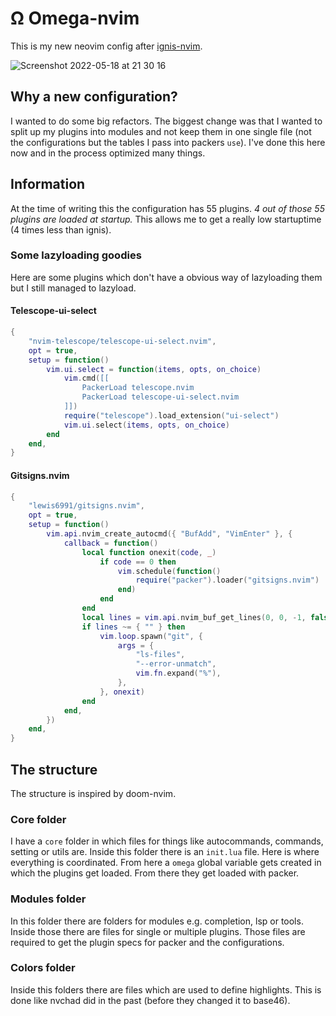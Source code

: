 # Ω Omega-nvim

This is my new neovim config after [ignis-nvim](https://github.com/max397574/ignis-nvim).

![Screenshot 2022-05-18 at 21 30 16](https://user-images.githubusercontent.com/81827001/169141006-12601439-a19a-4305-95b4-5ac1650f7473.png)

## Why a new configuration?

I wanted to do some big refactors.
The biggest change was that I wanted to split up my plugins into modules and not keep them in one single file (not the configurations but the tables I pass into packers `use`).
I've done this here now and in the process optimized many things.

## Information
At the time of writing this the configuration has 55 plugins.
*4 out of those 55 plugins are loaded at startup.*
This allows me to get a really low startuptime (4 times less than ignis).

### Some lazyloading goodies
Here are some plugins which don't have a obvious way of lazyloading them but I still managed to lazyload.

#### Telescope-ui-select
```lua
{
    "nvim-telescope/telescope-ui-select.nvim",
    opt = true,
    setup = function()
        vim.ui.select = function(items, opts, on_choice)
            vim.cmd([[
                PackerLoad telescope.nvim
                PackerLoad telescope-ui-select.nvim
            ]])
            require("telescope").load_extension("ui-select")
            vim.ui.select(items, opts, on_choice)
        end
    end,
}
```

#### Gitsigns.nvim
```lua
{
    "lewis6991/gitsigns.nvim",
    opt = true,
    setup = function()
        vim.api.nvim_create_autocmd({ "BufAdd", "VimEnter" }, {
            callback = function()
                local function onexit(code, _)
                    if code == 0 then
                        vim.schedule(function()
                            require("packer").loader("gitsigns.nvim")
                        end)
                    end
                end
                local lines = vim.api.nvim_buf_get_lines(0, 0, -1, false)
                if lines ~= { "" } then
                    vim.loop.spawn("git", {
                        args = {
                            "ls-files",
                            "--error-unmatch",
                            vim.fn.expand("%"),
                        },
                    }, onexit)
                end
            end,
        })
    end,
}
```

## The structure

The structure is inspired by doom-nvim.

### Core folder
I have a `core` folder in which files for things like autocommands, commands, setting or utils are.
Inside this folder there is an `init.lua` file.
Here is where everything is coordinated.
From here a `omega` global variable gets created in which the plugins get loaded.
From there they get loaded with packer.

### Modules folder
In this folder there are folders for modules e.g. completion, lsp or tools.
Inside those there are files for single or multiple plugins.
Those files are required to get the plugin specs for packer and the configurations.

### Colors folder
Inside this folders there are files which are used to define highlights.
This is done like nvchad did in the past (before they changed it to base46).
